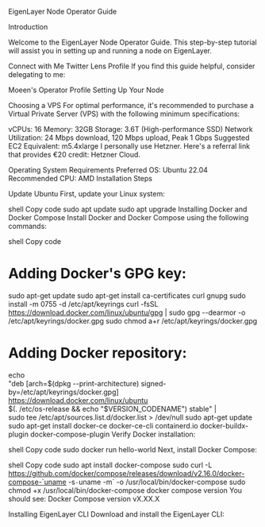 EigenLayer Node Operator Guide

Introduction

Welcome to the EigenLayer Node Operator Guide. This step-by-step tutorial will assist you in setting up and running a node on EigenLayer.

Connect with Me
Twitter
Lens Profile
If you find this guide helpful, consider delegating to me:

Moeen's Operator Profile
Setting Up Your Node

Choosing a VPS
For optimal performance, it's recommended to purchase a Virtual Private Server (VPS) with the following minimum specifications:

vCPUs: 16
Memory: 32GB
Storage: 3.6T (High-performance SSD)
Network Utilization: 24 Mbps download, 120 Mbps upload, Peak 1 Gbps
Suggested EC2 Equivalent: m5.4xlarge
I personally use Hetzner. Here's a referral link that provides €20 credit: Hetzner Cloud.

Operating System Requirements
Preferred OS: Ubuntu 22.04
Recommended CPU: AMD
Installation Steps

Update Ubuntu
First, update your Linux system:

shell
Copy code
sudo apt update
sudo apt upgrade
Installing Docker and Docker Compose
Install Docker and Docker Compose using the following commands:

shell
Copy code
# Adding Docker's GPG key:
sudo apt-get update
sudo apt-get install ca-certificates curl gnupg
sudo install -m 0755 -d /etc/apt/keyrings
curl -fsSL https://download.docker.com/linux/ubuntu/gpg | sudo gpg --dearmor -o /etc/apt/keyrings/docker.gpg
sudo chmod a+r /etc/apt/keyrings/docker.gpg

# Adding Docker repository:
echo \
  "deb [arch=$(dpkg --print-architecture) signed-by=/etc/apt/keyrings/docker.gpg] https://download.docker.com/linux/ubuntu \
  $(. /etc/os-release && echo "$VERSION_CODENAME") stable" | \
  sudo tee /etc/apt/sources.list.d/docker.list > /dev/null
sudo apt-get update
sudo apt-get install docker-ce docker-ce-cli containerd.io docker-buildx-plugin docker-compose-plugin
Verify Docker installation:

shell
Copy code
sudo docker run hello-world
Next, install Docker Compose:

shell
Copy code
sudo apt install docker-compose
sudo curl -L https://github.com/docker/compose/releases/download/v2.16.0/docker-compose-`uname -s`-`uname -m` -o /usr/local/bin/docker-compose
sudo chmod +x /usr/local/bin/docker-compose
docker compose version
You should see: Docker Compose version vX.XX.X

Installing EigenLayer CLI
Download and install the EigenLayer CLI:
